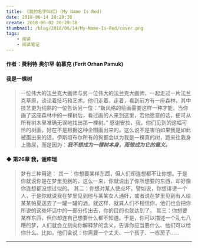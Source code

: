 ```yaml
---
title: 《我的名字叫红》(My Name Is Red)
date: 2018-06-14 20:29:38
create: 2018-06-02 20:29:38
thumbnail: /blog/2018/06/14/My-Name-Is-Red/cover.png
tags:
    - 阅读
    - 阅读笔记
---
```


#### 作者：费利特·奥尔罕·帕慕克 (Ferit Orhan Pamuk)


#### 我是一棵树

> 一位伟大的法兰克大画师与另一位伟大的法兰克大画师，一起走过一片法兰克草原，谈论着技巧和艺术。他们走着、走着，看到前方有一座森林，其中技艺更为纯熟的一位告诉另一位：“新风格的绘画需要这样一种才能，当你画了这座森林中的一棵树后，看过画的人来到这里，若他愿意的话，便可从所有树木里准确无误地找出那一棵树。” 
感谢安拉，我，你们见到的这幅可怜的树画，好在不是根据这种企图画出来的。这么说不是害怕如果我是如此被画出来的话，伊斯坦布尔所有的狗都会以为我是一棵真的树，跑来往我身上撒尿，而是因为：***我不想成为一棵树本身，而想成为它的意义。***

#### ◆ 第26章 我，谢库瑞

> 梦有三种用途： 
    其一：你想要某样东西，但人们却连想都不让你想。于是你就说你是在梦里见到的，这么一来，你就说出了你所想要的东西，却好像你连想都没想过似的。 
    其二：你想对某人使点坏。譬如说，你想诽谤一个人，于是你就说我在梦里见到他与某某女人通奸，或者说在梦里见到有人给某某帕夏送去了一罐一罐的酒。就这样，就算人们不相信你，他们也会把你所说的这些坏话中的一部分传出去，你的目的也就达到了。 
    其三：你想要某样东西，但你却连自己想要什么都不知道。于是，你可以描述一个乱七八糟的梦，人们就会立刻向你解释梦的含义，告诉你应当要什么、他们可以给你什么。比如，他们会说：你需要一个丈夫、一个孩子、一栋房子……

---